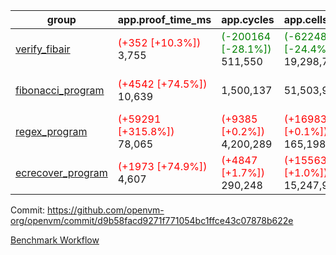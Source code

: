 | group | app.proof_time_ms | app.cycles | app.cells_used | leaf.proof_time_ms | leaf.cycles | leaf.cells_used |
| -- | -- | -- | -- | -- | -- | -- |
| [verify_fibair](https://github.com/openvm-org/openvm/blob/benchmark-results/benchmarks-dispatch/refs/heads/feat/cache-generator-exp/verify_fibair-d9b58facd9271f771054bc1ffce43c07878b622e.md) |<span style='color: red'>(+352 [+10.3%])</span> 3,755 | <span style='color: green'>(-200164 [-28.1%])</span> 511,550 | <span style='color: green'>(-6224894 [-24.4%])</span> 19,298,760 |- | - | - |
| [fibonacci_program](https://github.com/openvm-org/openvm/blob/benchmark-results/benchmarks-dispatch/refs/heads/feat/cache-generator-exp/fibonacci-d9b58facd9271f771054bc1ffce43c07878b622e.md) |<span style='color: red'>(+4542 [+74.5%])</span> 10,639 |  1,500,137 |  51,503,940 |<span style='color: red'>(+26 [+0.2%])</span> 13,342 | <span style='color: green'>(-1277106 [-41.4%])</span> 1,807,359 | <span style='color: green'>(-37121437 [-33.5%])</span> 73,589,701 |
| [regex_program](https://github.com/openvm-org/openvm/blob/benchmark-results/benchmarks-dispatch/refs/heads/feat/cache-generator-exp/regex-d9b58facd9271f771054bc1ffce43c07878b622e.md) |<span style='color: red'>(+59291 [+315.8%])</span> 78,065 | <span style='color: red'>(+9385 [+0.2%])</span> 4,200,289 | <span style='color: red'>(+169837 [+0.1%])</span> 165,198,010 |<span style='color: green'>(-2866 [-9.4%])</span> 27,484 | <span style='color: green'>(-2945457 [-49.6%])</span> 2,992,376 | <span style='color: green'>(-83534307 [-34.2%])</span> 160,656,404 |
| [ecrecover_program](https://github.com/openvm-org/openvm/blob/benchmark-results/benchmarks-dispatch/refs/heads/feat/cache-generator-exp/ecrecover-d9b58facd9271f771054bc1ffce43c07878b622e.md) |<span style='color: red'>(+1973 [+74.9%])</span> 4,607 | <span style='color: red'>(+4847 [+1.7%])</span> 290,248 | <span style='color: red'>(+155632 [+1.0%])</span> 15,247,929 |<span style='color: green'>(-3912 [-9.4%])</span> 37,843 | <span style='color: green'>(-4487885 [-51.9%])</span> 4,167,120 | <span style='color: green'>(-125130116 [-34.2%])</span> 240,780,981 |


Commit: https://github.com/openvm-org/openvm/commit/d9b58facd9271f771054bc1ffce43c07878b622e

[Benchmark Workflow](https://github.com/openvm-org/openvm/actions/runs/12848276495)
